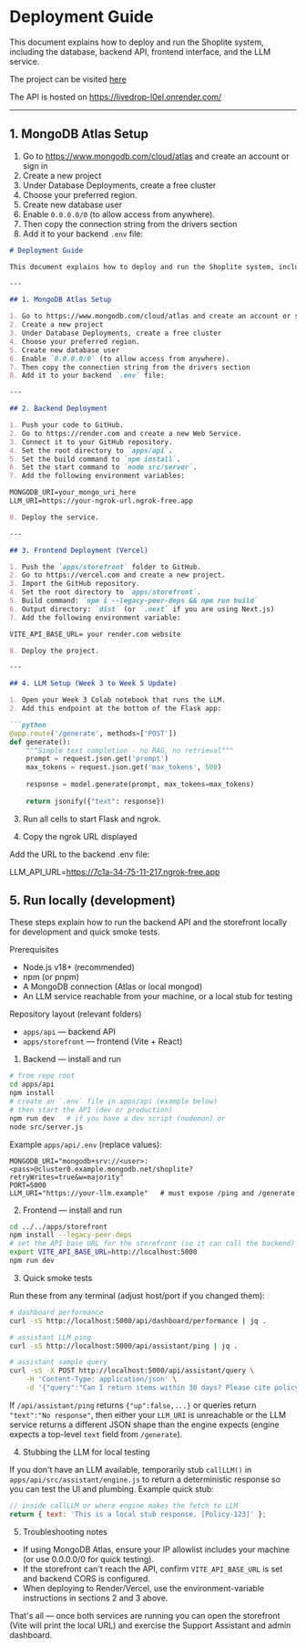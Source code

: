 # Deployment Guide

This document explains how to deploy and run the Shoplite system, including the database, backend API, frontend interface, and the LLM service.

The project can be visited [here](https://livedrop-michel.vercel.app/)

The API is hosted on https://livedrop-l0el.onrender.com/

---

## 1. MongoDB Atlas Setup

1. Go to https://www.mongodb.com/cloud/atlas and create an account or sign in
2. Create a new project
3. Under Database Deployments, create a free cluster
4. Choose your preferred region.
5. Create new database user
6. Enable `0.0.0.0/0` (to allow access from anywhere).
7. Then copy the connection string from the drivers section
8. Add it to your backend `.env` file:

```markdown
# Deployment Guide

This document explains how to deploy and run the Shoplite system, including the database, backend API, frontend interface, and the LLM service.

---

## 1. MongoDB Atlas Setup

1. Go to https://www.mongodb.com/cloud/atlas and create an account or sign in
2. Create a new project
3. Under Database Deployments, create a free cluster
4. Choose your preferred region.
5. Create new database user
6. Enable `0.0.0.0/0` (to allow access from anywhere).
7. Then copy the connection string from the drivers section
8. Add it to your backend `.env` file:

---

## 2. Backend Deployment

1. Push your code to GitHub.
2. Go to https://render.com and create a new Web Service.
3. Connect it to your GitHub repository.
4. Set the root directory to `apps/api`.
5. Set the build command to `npm install`.
6. Set the start command to `node src/server`.
7. Add the following environment variables:

MONGODB_URI=your_mongo_uri_here
LLM_URI=https://your-ngrok-url.ngrok-free.app

8. Deploy the service.

---

## 3. Frontend Deployment (Vercel)

1. Push the `apps/storefront` folder to GitHub.
2. Go to https://vercel.com and create a new project.
3. Import the GitHub repository.
4. Set the root directory to `apps/storefront`.
5. Build command: `npm i --legacy-peer-deps && npm run build`
6. Output directory: `dist` (or `.next` if you are using Next.js)
7. Add the following environment variable:

VITE_API_BASE_URL= your render.com website

8. Deploy the project.

---

## 4. LLM Setup (Week 3 to Week 5 Update)

1. Open your Week 3 Colab notebook that runs the LLM.
2. Add this endpoint at the bottom of the Flask app:

```python
@app.route('/generate', methods=['POST'])
def generate():
    """Simple text completion - no RAG, no retrieval"""
    prompt = request.json.get('prompt')
    max_tokens = request.json.get('max_tokens', 500)
    
    response = model.generate(prompt, max_tokens=max_tokens)
    
    return jsonify({"text": response})
```

3. Run all cells to start Flask and ngrok.

4. Copy the ngrok URL displayed

Add the URL to the backend .env file:

LLM_API_URL=https://7c1a-34-75-11-217.ngrok-free.app


## 5. Run locally (development)

These steps explain how to run the backend API and the storefront locally for development and quick smoke tests.

Prerequisites
- Node.js v18+ (recommended)
- npm (or pnpm)
- A MongoDB connection (Atlas or local mongod)
- An LLM service reachable from your machine, or a local stub for testing

Repository layout (relevant folders)
- `apps/api` — backend API
- `apps/storefront` — frontend (Vite + React)

1) Backend — install and run

```bash
# from repo root
cd apps/api
npm install
# create an `.env` file in apps/api (example below)
# then start the API (dev or production)
npm run dev   # if you have a dev script (nodemon) or
node src/server.js
```

Example `apps/api/.env` (replace values):

```text
MONGODB_URI="mongodb+srv://<user>:<pass>@cluster0.example.mongodb.net/shoplite?retryWrites=true&w=majority"
PORT=5000
LLM_URI="https://your-llm.example"   # must expose /ping and /generate
```

2) Frontend — install and run

```bash
cd ../../apps/storefront
npm install --legacy-peer-deps
# set the API base URL for the storefront (so it can call the backend)
export VITE_API_BASE_URL=http://localhost:5000
npm run dev
```

3) Quick smoke tests

Run these from any terminal (adjust host/port if you changed them):

```bash
# dashboard performance
curl -sS http://localhost:5000/api/dashboard/performance | jq .

# assistant LLM ping
curl -sS http://localhost:5000/api/assistant/ping | jq .

# assistant sample query
curl -sS -X POST http://localhost:5000/api/assistant/query \
    -H 'Content-Type: application/json' \
    -d '{"query":"Can I return items within 30 days? Please cite policy."}' | jq .
```

If `/api/assistant/ping` returns `{"up":false,...}` or queries return `"text":"No response"`, then either your `LLM_URI` is unreachable or the LLM service returns a different JSON shape than the engine expects (engine expects a top-level `text` field from `/generate`).

4) Stubbing the LLM for local testing

If you don't have an LLM available, temporarily stub `callLLM()` in `apps/api/src/assistant/engine.js` to return a deterministic response so you can test the UI and plumbing. Example quick stub:

```js
// inside callLLM or where engine makes the fetch to LLM
return { text: 'This is a local stub response. [Policy-123]' };
```

5) Troubleshooting notes
- If using MongoDB Atlas, ensure your IP allowlist includes your machine (or use 0.0.0.0/0 for quick testing).
- If the storefront can't reach the API, confirm `VITE_API_BASE_URL` is set and backend CORS is configured.
- When deploying to Render/Vercel, use the environment-variable instructions in sections 2 and 3 above.

That's all — once both services are running you can open the storefront (Vite will print the local URL) and exercise the Support Assistant and admin dashboard.

``` 